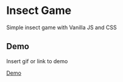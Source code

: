 
# Insect Game

Simple insect game with Vanilla JS and CSS



## Demo

Insert gif or link to demo

  [Demo](https://pgeorgiev.dev/game/insect/)